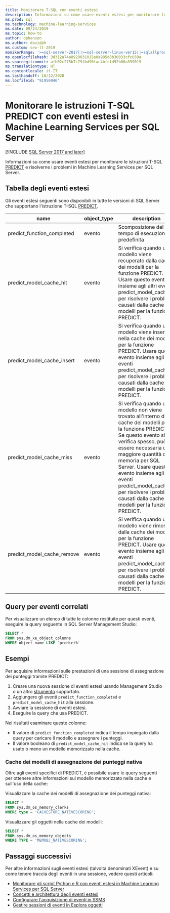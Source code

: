 ```yaml
---
title: Monitorare T-SQL con eventi estesi
description: Informazioni su come usare eventi estesi per monitorare le istruzioni T-SQL PREDICT e risolverne i problemi in Machine Learning Services per SQL Server.
ms.prod: sql
ms.technology: machine-learning-services
ms.date: 09/24/2019
ms.topic: how-to
author: dphansen
ms.author: davidph
ms.custom: seo-lt-2019
monikerRange: '>=sql-server-2017||>=sql-server-linux-ver15||=sqlallproducts-allversions'
ms.openlocfilehash: 3d312a74a8920031015e0a985d8b30933cfc039a
ms.sourcegitcommit: afb02c275b7c79fbd90fac4bfcfd92b00a399019
ms.translationtype: HT
ms.contentlocale: it-IT
ms.lasthandoff: 10/12/2020
ms.locfileid: "91956846"
---
```

# <a name="monitor-predict-t-sql-statements-with-extended-events-in-sql-server-machine-learning-services"></a>Monitorare le istruzioni T-SQL PREDICT con eventi estesi in Machine Learning Services per SQL Server
[!INCLUDE [SQL Server 2017 and later](../../includes/applies-to-version/sqlserver2017.md)]

Informazioni su come usare eventi estesi per monitorare le istruzioni T-SQL [PREDICT](../../t-sql/queries/predict-transact-sql.md) e risolverne i problemi in Machine Learning Services per SQL Server.

## <a name="table-of-extended-events"></a>Tabella degli eventi estesi

Gli eventi estesi seguenti sono disponibili in tutte le versioni di SQL Server che supportano l'istruzione T-SQL [PREDICT](../../t-sql/queries/predict-transact-sql.md). 

|name |object_type|description| 
|----|----|----|
|predict_function_completed |evento  |Scomposizione del tempo di esecuzione predefinita|
|predict_model_cache_hit |evento|Si verifica quando un modello viene recuperato dalla cache dei modelli per la funzione PREDICT. Usare questo evento insieme agli altri eventi predict_model_cache_* per risolvere i problemi causati dalla cache dei modelli per la funzione PREDICT.|
|predict_model_cache_insert |evento  |   Si verifica quando un modello viene inserito nella cache dei modelli per la funzione PREDICT. Usare questo evento insieme agli altri eventi predict_model_cache_* per risolvere i problemi causati dalla cache dei modelli per la funzione PREDICT.    |
|predict_model_cache_miss   |evento|Si verifica quando un modello non viene trovato all'interno della cache dei modelli per la funzione PREDICT. Se questo evento si verifica spesso, può essere necessaria una maggiore quantità di memoria per SQL Server. Usare questo evento insieme agli altri eventi predict_model_cache_* per risolvere i problemi causati dalla cache dei modelli per la funzione PREDICT.|
|predict_model_cache_remove |evento| Si verifica quando un modello viene rimosso dalla cache dei modelli per la funzione PREDICT. Usare questo evento insieme agli altri eventi predict_model_cache_* per risolvere i problemi causati dalla cache dei modelli per la funzione PREDICT.|

## <a name="query-for-related-events"></a>Query per eventi correlati

Per visualizzare un elenco di tutte le colonne restituite per questi eventi, eseguire la query seguente in SQL Server Management Studio:

```sql
SELECT * 
FROM sys.dm_xe_object_columns 
WHERE object_name LIKE `predict%'
```

## <a name="examples"></a>Esempi

Per acquisire informazioni sulle prestazioni di una sessione di assegnazione dei punteggi tramite PREDICT:

1. Creare una nuova sessione di eventi estesi usando Management Studio o un altro [strumento](../../relational-databases/extended-events/extended-events-tools.md) supportato.
2. Aggiungere gli eventi `predict_function_completed` e `predict_model_cache_hit` alla sessione.
3. Avviare la sessione di eventi estesi.
4. Eseguire la query che usa PREDICT.

Nei risultati esaminare queste colonne:

+ Il valore di `predict_function_completed` indica il tempo impiegato dalla query per caricare il modello e assegnare i punteggi.
+ Il valore booleano di `predict_model_cache_hit` indica se la query ha usato o meno un modello memorizzato nella cache. 

### <a name="native-scoring-model-cache"></a>Cache dei modelli di assegnazione dei punteggi nativa

Oltre agli eventi specifici di PREDICT, è possibile usare le query seguenti per ottenere altre informazioni sul modello memorizzato nella cache e sull'uso della cache:

Visualizzare la cache dei modelli di assegnazione dei punteggi nativa:

```sql
SELECT *
FROM sys.dm_os_memory_clerks
WHERE type = 'CACHESTORE_NATIVESCORING';
```

Visualizzare gli oggetti nella cache dei modelli:

```sql
SELECT *
FROM sys.dm_os_memory_objects
WHERE TYPE = 'MEMOBJ_NATIVESCORING';
```

## <a name="next-steps"></a>Passaggi successivi

Per altre informazioni sugli eventi estesi (talvolta denominati XEvent) e su come tenere traccia degli eventi in una sessione, vedere questi articoli:

+ [Monitorare gli script Python e R con eventi estesi in Machine Learning Services per SQL Server](extended-events.md)
+ [Concetti e architettura degli eventi estesi](../../relational-databases/extended-events/extended-events.md)
+ [Configurare l'acquisizione di eventi in SSMS](../../relational-databases/extended-events/quick-start-extended-events-in-sql-server.md)
+ [Gestire sessioni di eventi in Esplora oggetti](../../relational-databases/extended-events/manage-event-sessions-in-the-object-explorer.md)